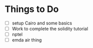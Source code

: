 # Things to Do

- [ ] setup Cairo and some basics
- [ ] Work to complete the solidity tutorial
- [ ] nptel
- [ ] emda air thing
